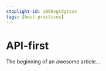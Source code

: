 ```yaml
---
stoplight-id: a808vgtdgtsxv
tags: [best-practices]
---
```


# API-first

The beginning of an awesome article...
